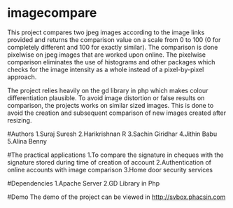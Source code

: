 # imagecompare
This project compares two jpeg images according to the image links provided and returns the comparison value on a scale from 0 to 100 (0 for completely different and 100 for exactly similar). The comparison is done pixelwise on jpeg images that are worked upon online. The pixelwise comparison eliminates the use of histograms and other packages which checks for the image intensity as a whole instead of a pixel-by-pixel approach. 

The project relies heavily on the gd library in php which makes colour differentiation plausible. To avoid image distortion or false results on comparison, the projects works on similar sized images. This is done to avoid the creation and subsequent comparison of new images created after resizing. 


#Authors
1.Suraj Suresh
2.Harikrishnan R
3.Sachin Giridhar
4.Jithin Babu
5.Alina Benny

#The practical applications 
1.To compare the signature in cheques with the signature stored during time of creation of account
2.Authentication of online accounts with image comparison
3.Home door security services 

#Dependencies
1.Apache Server
2.GD Library in Php 

#Demo
The demo of the project can be viewed in http://svbox.phacsin.com

